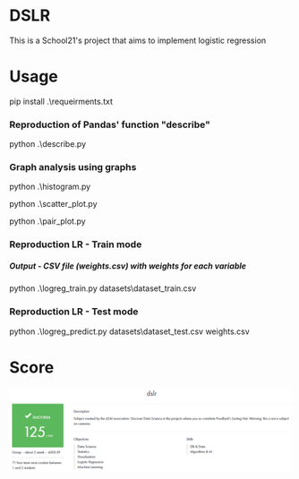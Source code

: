 # DSLR
This is a School21's project that aims to implement logistic regression

# Usage
pip install .\requeirments.txt

### Reproduction of Pandas' function "describe"
python .\describe.py

### Graph analysis using graphs
python .\histogram.py

python .\scatter_plot.py

python .\pair_plot.py

### Reproduction LR - Train mode
##### Output - CSV file (weights.csv) with weights for each variable
python .\logreg_train.py datasets\dataset_train.csv

### Reproduction LR - Test mode
python .\logreg_predict.py datasets\dataset_test.csv  weights.csv

# Score
![alt text](https://github.com/Baushkiner/DSLR/blob/main/pictures/score.png)
